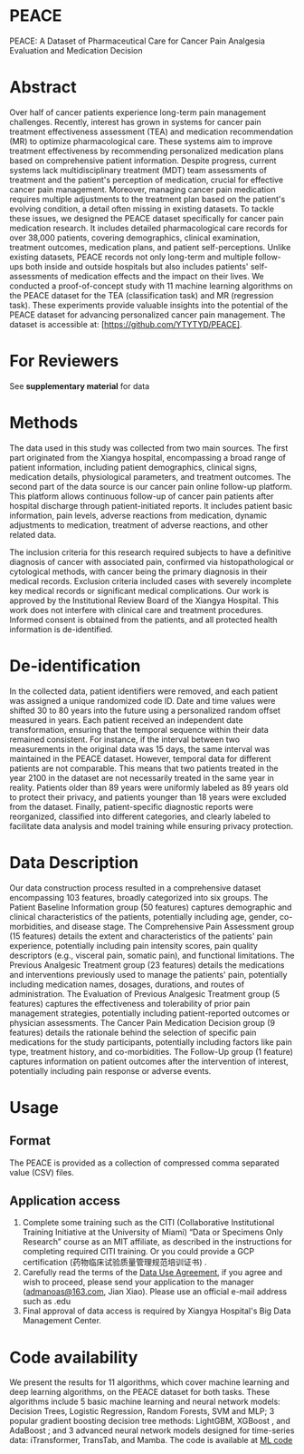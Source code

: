# PEACE
PEACE: A Dataset of Pharmaceutical Care for Cancer Pain Analgesia Evaluation and Medication Decision

# Abstract
Over half of cancer patients experience long-term pain management challenges. Recently, interest has grown in systems for cancer pain treatment effectiveness assessment (TEA) and medication recommendation (MR) to optimize pharmacological care. These systems aim to improve treatment effectiveness by recommending personalized medication plans based on comprehensive patient information. Despite progress, current systems lack multidisciplinary treatment (MDT) team assessments of treatment and the patient's perception of medication, crucial for effective cancer pain management. Moreover, managing cancer pain medication requires multiple adjustments to the treatment plan based on the patient's evolving condition, a detail often missing in existing datasets. To tackle these issues, we designed the PEACE dataset specifically for cancer pain medication research. It includes detailed pharmacological care records for over 38,000 patients, covering demographics, clinical examination, treatment outcomes, medication plans, and patient self-perceptions. Unlike existing datasets, PEACE records not only long-term and multiple follow-ups both inside and outside hospitals but also includes patients' self-assessments of medication effects and the impact on their lives. We conducted a proof-of-concept study with 11 machine learning algorithms on the PEACE dataset for the TEA (classification task) and MR (regression task). These experiments provide valuable insights into the potential of the PEACE dataset for advancing personalized cancer pain management. The dataset is accessible at: [https://github.com/YTYTYD/PEACE].

# For Reviewers
See **supplementary material** for data


# Methods
The data used in this study was collected from two main sources. The first part originated from the Xiangya hospital, encompassing a broad range of patient information, including patient demographics, clinical signs, medication details, physiological parameters, and treatment outcomes. The second part of the data source is our cancer pain online follow-up platform. This platform allows continuous follow-up of cancer pain patients after hospital discharge through patient-initiated reports. It includes patient basic information, pain levels, adverse reactions from medication, dynamic adjustments to medication, treatment of adverse reactions, and other related data. 

The inclusion criteria for this research required subjects to have a definitive diagnosis of cancer with associated pain, confirmed via histopathological or cytological methods, with cancer being the primary diagnosis in their medical records. Exclusion criteria included cases with severely incomplete key medical records or significant medical complications. Our work is approved by the Institutional Review Board of the Xiangya Hospital. This work does not interfere with clinical care and treatment procedures. Informed consent is obtained from the patients, and all protected health information is de-identified.

# De-identification
In the collected data, patient identifiers were removed, and each patient was assigned a unique randomized code ID. Date and time values were shifted 30 to 80 years into the future using a personalized random offset measured in years. Each patient received an independent date transformation, ensuring that the temporal sequence within their data remained consistent. For instance, if the interval between two measurements in the original data was 15 days, the same interval was maintained in the PEACE dataset. However, temporal data for different patients are not comparable. This means that two patients treated in the year 2100 in the dataset are not necessarily treated in the same year in reality. Patients older than 89 years were uniformly labeled as 89 years old to protect their privacy, and patients younger than 18 years were excluded from the dataset. Finally, patient-specific diagnostic reports were reorganized, classified into different categories, and clearly labeled to facilitate data analysis and model training while ensuring privacy protection.

# Data Description
Our data construction process resulted in a comprehensive dataset encompassing 103 features, broadly categorized into six groups. The Patient Baseline Information group (50 features) captures demographic and clinical characteristics of the patients, potentially including age, gender, co-morbidities, and disease stage. The Comprehensive Pain Assessment group (15 features) details the extent and characteristics of the patients' pain experience, potentially including pain intensity scores, pain quality descriptors (e.g., visceral pain, somatic pain), and functional limitations. The Previous Analgesic Treatment group (23 features) details the medications and interventions previously used to manage the patients' pain, potentially including medication names, dosages, durations, and routes of administration. The Evaluation of Previous Analgesic Treatment group (5 features) captures the effectiveness and tolerability of prior pain management strategies, potentially including patient-reported outcomes or physician assessments. The Cancer Pain Medication Decision group (9 features) details the rationale behind the selection of specific pain medications for the study participants, potentially including factors like pain type, treatment history, and co-morbidities. The Follow-Up group (1 feature) captures information on patient outcomes after the intervention of interest, potentially including pain response or adverse events.

# Usage
## Format
The PEACE is provided as a collection of compressed comma separated value (CSV) files.


## Application access
1. Complete some training such as the CITI (Collaborative Institutional Training Initiative at the University of Miami) “Data or Specimens Only Research” course as an MIT affiliate, as described in the instructions for completing required CITI training. Or you could provide a GCP certification (药物临床试验质量管理规范培训证书) .
2. Carefully read the terms of the [Data Use Agreement](https://github.com/YTYTYD/PEACE/blob/main/Data%20Use%20Agreement.docx), if you agree and wish to proceed, please send your application to the manager (admanoas@163.com, Jian Xiao). Please use an official e-mail address such as .edu 
3. Final approval of data access is required by Xiangya Hospital's Big Data Management Center.

# Code availability
We present the results for 11 algorithms, which cover machine learning and deep learning algorithms, on the PEACE dataset for both tasks. These algorithms include 5 basic machine learning and neural network models: Decision Trees, Logistic Regression, Random Forests, SVM and MLP; 3 popular gradient boosting decision tree methods: LightGBM, XGBoost , and AdaBoost ; and 3 advanced neural network models designed for time-series data: iTransformer, TransTab, and Mamba.
The code is available at [ML code](https://github.com/YTYTYD/PEACE/tree/main/Code)

